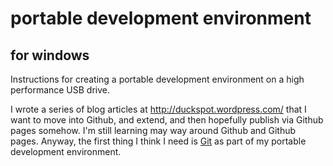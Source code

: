 portable development environment
================================
for windows
-----------

Instructions for creating a portable development environment on a high performance USB drive.

I wrote a series of blog articles at http://duckspot.wordpress.com/ that I want to move into Github, and extend, and then hopefully publish via Github pages somehow.  I'm still learning may way around Github and Github pages.  Anyway, the first thing I think I need is [Git] as part of my portable development environment.

[Git]: Git.md
